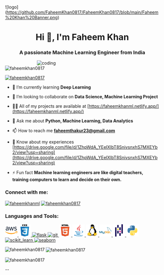 ![logo] (https://github.com/FaheemKhan0817/FaheemKhan0817/blob/main/Faheem%20Khan%20Banner.png)
<h1 align="center">Hi 👋, I'm Faheem Khan</h1>
<h3 align="center">A passionate Machine Learning Engineer from India</h3>
<img align="right" alt="coding" width="400" src="https://camo.githubusercontent.com/7de37139d0b4c1ce40865e799b446c0e963a3dd8fb68d239707237c40604fa3d/68747470733a2f2f63646e2e6472696262626c652e636f6d2f75736572732f3733303730332f73637265656e73686f74732f363538313234332f6176656e746f2e676966"

<p align="left"> <img src="https://komarev.com/ghpvc/?username=faheemkhan0817&label=Profile%20views&color=0e75b6&style=flat" alt="faheemkhan0817" /> </p>

<p align="left"> <a href="https://github.com/ryo-ma/github-profile-trophy"><img src="https://github-profile-trophy.vercel.app/?username=faheemkhan0817" alt="faheemkhan0817" /></a> </p>

- 🌱 I’m currently learning **Deep Learning**

- 👯 I’m looking to collaborate on **Data Science, Machine Learning Project**

- 👨‍💻 All of my projects are available at [https://faheemkhanml.netlify.app/](https://faheemkhanml.netlify.app/)

- 💬 Ask me about **Python, Machine Learning, Data Analytics**

- 📫 How to reach me **faheemthakur23@gmail.com**

- 📄 Know about my experiences [https://drive.google.com/file/d/1ZhpWdA_YEeIXIbT8SnivsnxhS7MXEYb2/view?usp=sharing](https://drive.google.com/file/d/1ZhpWdA_YEeIXIbT8SnivsnxhS7MXEYb2/view?usp=sharing)

- ⚡ Fun fact **Machine learning engineers are like digital teachers, training computers to learn and decide on their own.**

<h3 align="left">Connect with me:</h3>
<p align="left">
<a href="https://linkedin.com/in/faheemkhanml" target="blank"><img align="center" src="https://raw.githubusercontent.com/rahuldkjain/github-profile-readme-generator/master/src/images/icons/Social/linked-in-alt.svg" alt="faheemkhanml" height="30" width="40" /></a>
<a href="https://kaggle.com/faheemkhan0817" target="blank"><img align="center" src="https://raw.githubusercontent.com/rahuldkjain/github-profile-readme-generator/master/src/images/icons/Social/kaggle.svg" alt="faheemkhan0817" height="30" width="40" /></a>
</p>

<h3 align="left">Languages and Tools:</h3>
<p align="left"> <a href="https://aws.amazon.com" target="_blank" rel="noreferrer"> <img src="https://raw.githubusercontent.com/devicons/devicon/master/icons/amazonwebservices/amazonwebservices-original-wordmark.svg" alt="aws" width="40" height="40"/> </a> <a href="https://www.w3schools.com/css/" target="_blank" rel="noreferrer"> <img src="https://raw.githubusercontent.com/devicons/devicon/master/icons/css3/css3-original-wordmark.svg" alt="css3" width="40" height="40"/> </a> <a href="https://flask.palletsprojects.com/" target="_blank" rel="noreferrer"> <img src="https://www.vectorlogo.zone/logos/pocoo_flask/pocoo_flask-icon.svg" alt="flask" width="40" height="40"/> </a> <a href="https://git-scm.com/" target="_blank" rel="noreferrer"> <img src="https://www.vectorlogo.zone/logos/git-scm/git-scm-icon.svg" alt="git" width="40" height="40"/> </a> <a href="https://www.w3.org/html/" target="_blank" rel="noreferrer"> <img src="https://raw.githubusercontent.com/devicons/devicon/master/icons/html5/html5-original-wordmark.svg" alt="html5" width="40" height="40"/> </a> <a href="https://www.java.com" target="_blank" rel="noreferrer"> <img src="https://raw.githubusercontent.com/devicons/devicon/master/icons/java/java-original.svg" alt="java" width="40" height="40"/> </a> <a href="https://www.linux.org/" target="_blank" rel="noreferrer"> <img src="https://raw.githubusercontent.com/devicons/devicon/master/icons/linux/linux-original.svg" alt="linux" width="40" height="40"/> </a> <a href="https://www.mysql.com/" target="_blank" rel="noreferrer"> <img src="https://raw.githubusercontent.com/devicons/devicon/master/icons/mysql/mysql-original-wordmark.svg" alt="mysql" width="40" height="40"/> </a> <a href="https://pandas.pydata.org/" target="_blank" rel="noreferrer"> <img src="https://raw.githubusercontent.com/devicons/devicon/2ae2a900d2f041da66e950e4d48052658d850630/icons/pandas/pandas-original.svg" alt="pandas" width="40" height="40"/> </a> <a href="https://www.python.org" target="_blank" rel="noreferrer"> <img src="https://raw.githubusercontent.com/devicons/devicon/master/icons/python/python-original.svg" alt="python" width="40" height="40"/> </a> <a href="https://scikit-learn.org/" target="_blank" rel="noreferrer"> <img src="https://upload.wikimedia.org/wikipedia/commons/0/05/Scikit_learn_logo_small.svg" alt="scikit_learn" width="40" height="40"/> </a> <a href="https://seaborn.pydata.org/" target="_blank" rel="noreferrer"> <img src="https://seaborn.pydata.org/_images/logo-mark-lightbg.svg" alt="seaborn" width="40" height="40"/> </a> </p>

<p><img align="left" src="https://github-readme-stats.vercel.app/api/top-langs?username=faheemkhan0817&show_icons=true&locale=en&layout=compact" alt="faheemkhan0817" /></p>

<p>&nbsp;<img align="center" src="https://github-readme-stats.vercel.app/api?username=faheemkhan0817&show_icons=true&locale=en" alt="faheemkhan0817" /></p>

<p><img align="center" src="https://github-readme-streak-stats.herokuapp.com/?user=faheemkhan0817&" alt="faheemkhan0817" /></p>--
